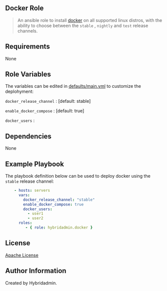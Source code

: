 ## Docker Role

> An ansible role to install [docker](https://docs.docker.com/engine/install/) on all supported linux distros, with the ability to choose between the `stable` , `nightly` and `test` release channels.


## Requirements

None


## Role Variables

The variables can be edited in [defaults/main.yml](defaults/main.yml) to customize the deplohyment:

`docker_release_channel` : [default: stable]

`enable_docker_compose` : [default: true]

`docker_users` :


## Dependencies

None

## Example Playbook

The playbook definition below can be used to deploy docker using the `stable` release channel:

```yaml
    - hosts: servers
      vars:
        docker_release_channel: "stable"
        enable_docker_compose: true
        docker_users:
          - user1
          - user2
      roles:
         - { role: hybridadmin.docker }
```

## License

[Apache License](./LICENSE)


## Author Information

Created by Hybridadmin.
